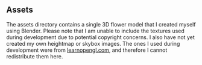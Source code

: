 ## Assets
The assets directory contains a single 3D flower model that I created myself using Blender. Please note that
I am unable to include the textures used during development due to potential copyright concerns. I also have not yet created
my own heightmap or skybox images. The ones I used during development were from [learnopengl.com](https://learnopengl.com/),
and therefore I cannot redistribute them here.